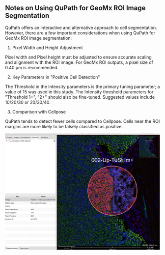 ## Notes on Using QuPath for GeoMx ROI Image Segmentation

QuPath offers an interactive and alternative approach to cell segmentation. However, there are a few important considerations when using QuPath for GeoMx ROI image segmentation:

1. Pixel Width and Height Adjustment

Pixel width and Pixel height must be adjusted to ensure accurate scaling and alignment with the ROI image.
For GeoMx ROI outputs, a pixel size of 0.40 µm is recommended.

2. Key Parameters in "Positive Cell Detection"

The Threshold in the Intensity parameters is the primary tuning parameter; a value of 15 was used in this study.
The Intensity threshold parameters for "Threshold 1+", "2+" should also be fine-tuned. Suggested values include 10/20/30 or 20/30/40.

3. Comparison with Cellpose

QuPath tends to detect fewer cells compared to Cellpose.
Cells near the ROI margins are more likely to be falsely classified as positive.



<p align="center">
  <img width="700"  src="https://github.com/wanglab1/ROICellTrack/blob/main/misc/Qupath_example1.jpg">
</p>
